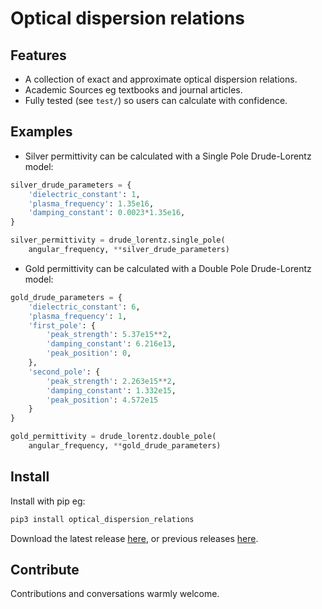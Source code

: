 # Optical dispersion relations

## Features

* A collection of exact and approximate optical dispersion relations.
* Academic Sources eg textbooks and journal articles.
* Fully tested (see `test/`) so users can calculate with confidence.

## Examples

* Silver permittivity can be calculated with a Single Pole Drude-Lorentz model:

```py
silver_drude_parameters = {
	'dielectric_constant': 1,
	'plasma_frequency': 1.35e16,
	'damping_constant': 0.0023*1.35e16,
}

silver_permittivity = drude_lorentz.single_pole(
	angular_frequency, **silver_drude_parameters)
```

* Gold permittivity can be calculated with a Double Pole Drude-Lorentz model:

```py
gold_drude_parameters = {
	'dielectric_constant': 6,
	'plasma_frequency': 1,
	'first_pole': {
		'peak_strength': 5.37e15**2,
		'damping_constant': 6.216e13,
		'peak_position': 0,
	},
	'second_pole': {
		'peak_strength': 2.263e15**2,
		'damping_constant': 1.332e15,
		'peak_position': 4.572e15
	}
}

gold_permittivity = drude_lorentz.double_pole(
	angular_frequency, **gold_drude_parameters)
```

## Install

Install with pip eg:

```sh
pip3 install optical_dispersion_relations
```

Download the latest release [here](https://github.com/g-duff/optical_dispersion_relations/releases/latest), or previous releases [here](https://github.com/g-duff/optical_dispersion_relations/releases).

## Contribute

Contributions and conversations warmly welcome.
